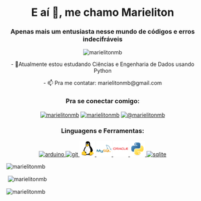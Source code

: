 <h1 align="center">E aí 👋, me chamo Marieliton</h1>
<h3 align="center">Apenas mais um entusiasta nesse mundo de códigos e erros indecifráveis</h3>

<p align="center"> <img src="https://komarev.com/ghpvc/?username=marielitonmb&label=Visitas%20ao%20perfil&color=0e75b6&style=flat" alt="marielitonmb" /> </p>

<p align="center">- 🌱Atualmente estou estudando Ciências e Engenharia de Dados usando Python</p>

<p align="center">- 📫 Pra me contatar: marielitonmb@gmail.com</p>

<h3 align="center">Pra se conectar comigo:</h3>
<p align="center">
<a href="https://twitter.com/marielitonmb" target="blank"><img align="center" src="https://raw.githubusercontent.com/rahuldkjain/github-profile-readme-generator/master/src/images/icons/Social/twitter.svg" alt="marielitonmb" height="30" width="40" /></a>
<a href="https://linkedin.com/in/marielitonmb" target="blank"><img align="center" src="https://raw.githubusercontent.com/rahuldkjain/github-profile-readme-generator/master/src/images/icons/Social/linked-in-alt.svg" alt="marielitonmb" height="30" width="40" /></a>
<a href="https://medium.com/@marielitonmb" target="blank"><img align="center" src="https://raw.githubusercontent.com/rahuldkjain/github-profile-readme-generator/master/src/images/icons/Social/medium.svg" alt="@marielitonmb" height="30" width="40" /></a>
</p>

<h3 align="center">Linguagens e Ferramentas:</h3>
<p align="center"> <a href="https://www.arduino.cc/" target="_blank"> <img src="https://cdn.worldvectorlogo.com/logos/arduino-1.svg" alt="arduino" width="40" height="40"/> </a> <a href="https://git-scm.com/" target="_blank"> <img src="https://www.vectorlogo.zone/logos/git-scm/git-scm-icon.svg" alt="git" width="40" height="40"/> </a> <a href="https://www.linux.org/" target="_blank"> <img src="https://raw.githubusercontent.com/devicons/devicon/master/icons/linux/linux-original.svg" alt="linux" width="40" height="40"/> </a> <a href="https://www.mysql.com/" target="_blank"> <img src="https://raw.githubusercontent.com/devicons/devicon/master/icons/mysql/mysql-original-wordmark.svg" alt="mysql" width="40" height="40"/> </a> <a href="https://www.oracle.com/" target="_blank"> <img src="https://raw.githubusercontent.com/devicons/devicon/master/icons/oracle/oracle-original.svg" alt="oracle" width="40" height="40"/> </a> <a href="https://www.python.org" target="_blank"> <img src="https://raw.githubusercontent.com/devicons/devicon/master/icons/python/python-original.svg" alt="python" width="40" height="40"/> </a> <a href="https://www.sqlite.org/" target="_blank"> <img src="https://www.vectorlogo.zone/logos/sqlite/sqlite-icon.svg" alt="sqlite" width="40" height="40"/> </a> </p>

<p><img align="center" src="https://github-readme-stats.vercel.app/api/top-langs?username=marielitonmb&show_icons=true&theme=dark&locale=en&layout=compact" alt="marielitonmb" /></p>

<p>&nbsp;<img align="center" src="https://github-readme-stats.vercel.app/api?username=marielitonmb&show_icons=true&theme=dark&locale=en" alt="marielitonmb" /></p>

<p><img align="center" src="https://github-readme-streak-stats.herokuapp.com/?user=marielitonmb&theme=dark" alt="marielitonmb" /></p>

